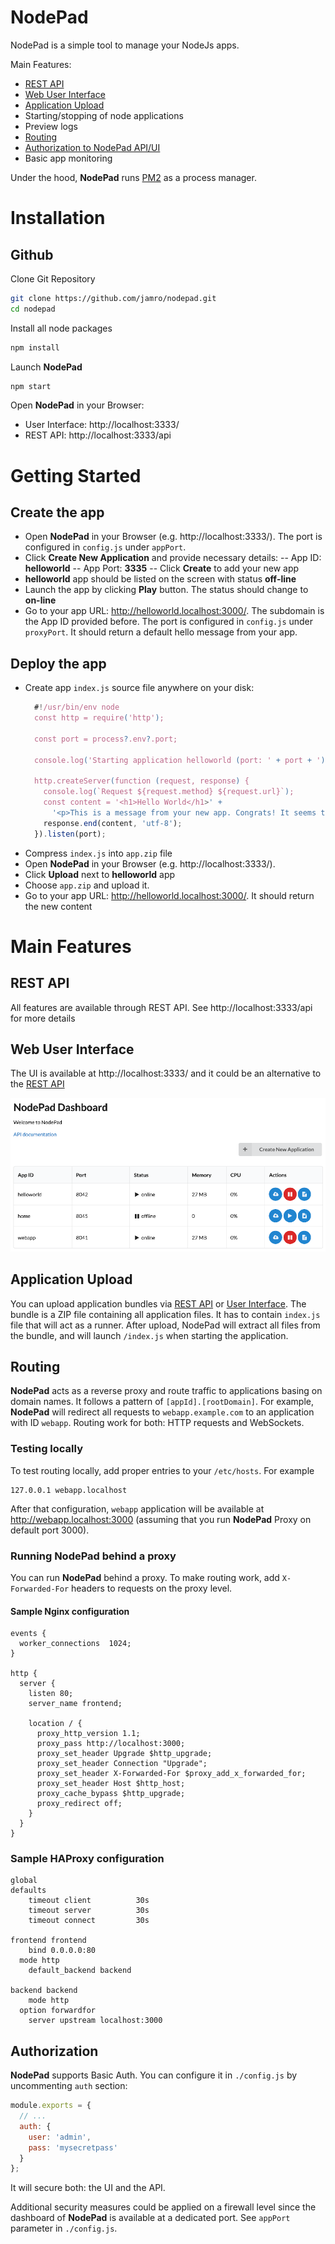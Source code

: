 # NodePad
NodePad is a simple tool to manage your NodeJs apps. 

Main Features:
- [REST API](#rest-api)
- [Web User Interface](#web-user-interface)
- [Application Upload](#application-upload)
- Starting/stopping of node applications
- Preview logs
- [Routing](#routing)
- [Authorization to NodePad API/UI](#authorization)
- Basic app monitoring

Under the hood, **NodePad** runs [PM2](https://www.npmjs.com/package/pm2) as a process manager.

# Installation

## Github

Clone Git Repository
```bash
git clone https://github.com/jamro/nodepad.git
cd nodepad
```

Install all node packages
```bash
npm install
```

Launch **NodePad**
```bash
npm start
```

Open **NodePad** in your Browser:
- User Interface: http://localhost:3333/
- REST API: http://localhost:3333/api

# Getting Started

## Create the app

- Open **NodePad** in your Browser (e.g. http://localhost:3333/). The port is configured in `config.js` under `appPort`.
- Click **Create New Application** and provide necessary details:
-- App ID: **helloworld**
-- App Port: **3335**
-- Click **Create** to add your new app
- **helloworld** app should be listed on the screen with status **off-line**
- Launch the app by clicking **Play** button. The status should change to **on-line**
- Go to your app URL: http://helloworld.localhost:3000/. The subdomain is the App ID provided before. The port is configured in `config.js` under `proxyPort`. It should return a default hello message from your app.

## Deploy the app

- Create app `index.js` source file anywhere on your disk:
  ```javascript
    #!/usr/bin/env node
    const http = require('http');

    const port = process?.env?.port;

    console.log('Starting application helloworld (port: ' + port + ')...');

    http.createServer(function (request, response) {
      console.log(`Request ${request.method} ${request.url}`);
      const content = '<h1>Hello World</h1>' + 
        '<p>This is a message from your new app. Congrats! It seems to work :)</p>';
      response.end(content, 'utf-8');
    }).listen(port);
  ```
- Compress `index.js` into `app.zip` file
- Open **NodePad** in your Browser (e.g. http://localhost:3333/).
- Click **Upload** next to **helloworld** app
- Choose `app.zip` and upload it.
- Go to your app URL: http://helloworld.localhost:3000/. It should return the new content

# Main Features

## REST API
All features are available through REST API. See http://localhost:3333/api for more details

## Web User Interface
The UI is available at http://localhost:3333/ and it could be an alternative to the [REST API](#rest-api)

![Applicatoin list user interface](./docs/nodepad_ui.png)

## Application Upload
You can upload application bundles via [REST API](#rest-api) or [User Interface](#web-user-interface). The bundle is a ZIP file containing all application files. It has to contain `index.js` file that will act as a runner. After upload, NodePad will extract all files from the bundle, and will launch `/index.js` when starting the application.

## Routing
**NodePad** acts as a reverse proxy and route traffic to applications basing on domain names. It follows a pattern of `[appId].[rootDomain]`. For example, **NodePad** will redirect all requests to `webapp.example.com` to an application with ID `webapp`. Routing work for both: HTTP requests and WebSockets.

### Testing locally
To test routing locally, add proper entries to your `/etc/hosts`. For example
```
127.0.0.1 webapp.localhost
```

After that configuration, `webapp` application will be available at http://webapp.localhost:3000 (assuming that you run **NodePad** Proxy on default port 3000).

### Running NodePad behind a proxy
You can run **NodePad** behind a proxy. To make routing work, add `X-Forwarded-For` headers to requests on the proxy level. 

#### Sample Nginx configuration

```
events {
  worker_connections  1024;
}

http {
  server { 
    listen 80;
    server_name frontend;
    
    location / {
      proxy_http_version 1.1;
      proxy_pass http://localhost:3000;
      proxy_set_header Upgrade $http_upgrade;
      proxy_set_header Connection "Upgrade";
      proxy_set_header X-Forwarded-For $proxy_add_x_forwarded_for;
      proxy_set_header Host $http_host;
      proxy_cache_bypass $http_upgrade;
      proxy_redirect off;
    }
  }
}
```

### Sample HAProxy configuration

```
global
defaults
	timeout client          30s
	timeout server          30s
	timeout connect         30s

frontend frontend
	bind 0.0.0.0:80
  mode http
	default_backend backend

backend backend
	mode http
  option forwardfor
	server upstream localhost:3000

```

## Authorization
**NodePad** supports Basic Auth. You can configure it in `./config.js` by uncommenting `auth` section:

```javascript
module.exports = {
  // ...
  auth: {
    user: 'admin',
    pass: 'mysecretpass'
  }
};
```

It will secure both: the UI and the API.

Additional security measures could be applied on a firewall level since the dashboard of **NodePad** is available at a dedicated port. See `appPort` parameter in `./config.js`.
